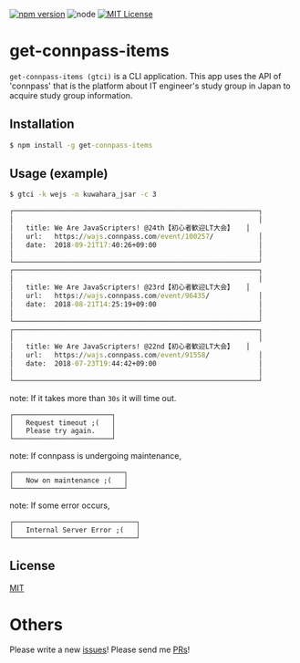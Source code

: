 [![npm version](https://badge.fury.io/js/get-connpass-items.svg)](https://badge.fury.io/js/get-connpass-items)
![node](https://img.shields.io/badge/node-%3E%3D%208.0.0-brightgreen.svg?style=social)
[![MIT License](http://img.shields.io/badge/license-MIT-blue.svg?style=flat)](LICENSE)

# get-connpass-items

`get-connpass-items (gtci)` is a CLI application. This app uses the API of 'connpass' that is the platform about IT engineer's study group in Japan to acquire study group information.

## Installation

```cmd
$ npm install -g get-connpass-items
```

## Usage (example)

```cmd
$ gtci -k wejs -n kuwahara_jsar -c 3

┌────────────────────────────────────────────────────────────┐
│                                                            │
│   title: We Are JavaScripters! @24th【初心者歓迎LT大会】   │
│   url:   https://wajs.connpass.com/event/100257/           │
│   date:  2018-09-21T17:40:26+09:00                         │
│                                                            │
└────────────────────────────────────────────────────────────┘
┌────────────────────────────────────────────────────────────┐
│                                                            │
│   title: We Are JavaScripters! @23rd【初心者歓迎LT大会】   │
│   url:   https://wajs.connpass.com/event/96435/            │
│   date:  2018-08-21T14:25:19+09:00                         │
│                                                            │
└────────────────────────────────────────────────────────────┘
┌────────────────────────────────────────────────────────────┐
│                                                            │
│   title: We Are JavaScripters! @22nd【初心者歓迎LT大会】   │
│   url:   https://wajs.connpass.com/event/91558/            │
│   date:  2018-07-23T19:44:42+09:00                         │
│                                                            │
└────────────────────────────────────────────────────────────┘
```

note: If it takes more than `30s` it will time out.

```
┌────────────────────────┐
│   Request timeout ;(   │
│   Please try again.    │
└────────────────────────┘
```

note: If connpass is undergoing maintenance,

```
┌───────────────────────────┐
│   Now on maintenance ;(   │
└───────────────────────────┘
```

note: If some error occurs,

```
┌──────────────────────────────┐
│   Internal Server Error ;(   │
└──────────────────────────────┘
```

## License

[MIT](https://github.com/k-kuwahara/get-connpass-items/LICENSE)

# Others
Please write a new [issues](https://github.com/k-kuwahara/get-connpass-items/issues)! Please send me [PRs](https://github.com/k-kuwahara/get-connpass-items/pulls)!
